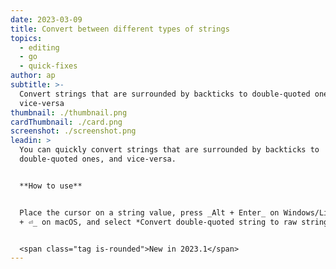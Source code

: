 ```yaml
---
date: 2023-03-09
title: Convert between different types of strings
topics:
  - editing
  - go
  - quick-fixes
author: ap
subtitle: >-
  Convert strings that are surrounded by backticks to double-quoted ones and
  vice-versa
thumbnail: ./thumbnail.png
cardThumbnail: ./card.png
screenshot: ./screenshot.png
leadin: >
  You can quickly convert strings that are surrounded by backticks to
  double-quoted ones, and vice-versa.


  **How to use**


  Place the cursor on a string value, press _Alt + Enter_ on Windows/Linux or _⌥
  + ⏎_ on macOS, and select *Convert double-quoted string to raw string*.


  <span class="tag is-rounded">New in 2023.1</span>
---
```


